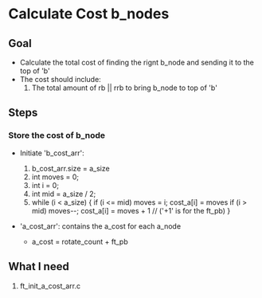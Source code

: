 
# Calculate Cost b_nodes

## Goal
+ Calculate the total cost of finding the rignt b_node and sending it to the top of 'b'
+ The cost should include:
  1. The total amount of rb || rrb to bring b_node to top of 'b'

## Steps

### Store the cost of b_node
+ Initiate 'b_cost_arr':
  1. b_cost_arr.size = a_size
  2. int moves = 0;
  3. int i = 0;
  4. int mid = a_size / 2;
  5. while (i < a_size)
	{
		if (i <= mid)
			moves = i;
			cost_a[i] = moves
		if (i > mid)
			moves--;
			cost_a[i] = moves + 1  // ('+1' is for the ft_pb)
	}

+ 'a_cost_arr': contains the a_cost for each a_node
     + a_cost = rotate_count + ft_pb

## What I need

1. ft_init_a_cost_arr.c
